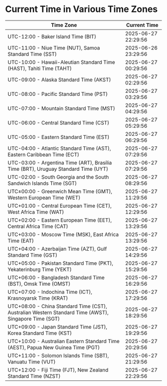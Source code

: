 # Current Time in Various Time Zones

| Time Zone | Current Time |
|-----------|--------------|
| UTC-12:00 - Baker Island Time (BIT) | 2025-06-27 22:29:56 |
| UTC-11:00 - Niue Time (NUT), Samoa Standard Time (SST) | 2025-06-26 23:29:56 |
| UTC-10:00 - Hawaii-Aleutian Standard Time (HAST), Tahiti Time (TAHT) | 2025-06-27 00:29:56 |
| UTC-09:00 - Alaska Standard Time (AKST) | 2025-06-27 02:29:56 |
| UTC-08:00 - Pacific Standard Time (PST) | 2025-06-27 03:29:56 |
| UTC-07:00 - Mountain Standard Time (MST) | 2025-06-27 04:29:56 |
| UTC-06:00 - Central Standard Time (CST) | 2025-06-27 05:29:56 |
| UTC-05:00 - Eastern Standard Time (EST) | 2025-06-27 06:29:56 |
| UTC-04:00 - Atlantic Standard Time (AST), Eastern Caribbean Time (ECT) | 2025-06-27 07:29:56 |
| UTC-03:00 - Argentina Time (ART), Brasília Time (BRT), Uruguay Standard Time (UYT) | 2025-06-27 07:29:56 |
| UTC-02:00 - South Georgia and the South Sandwich Islands Time (SGT) | 2025-06-27 08:29:56 |
| UTC±00:00 - Greenwich Mean Time (GMT), Western European Time (WET) | 2025-06-27 11:29:56 |
| UTC+01:00 - Central European Time (CET), West Africa Time (WAT) | 2025-06-27 12:29:56 |
| UTC+02:00 - Eastern European Time (EET), Central Africa Time (CAT) | 2025-06-27 13:29:56 |
| UTC+03:00 - Moscow Time (MSK), East Africa Time (EAT) | 2025-06-27 13:29:56 |
| UTC+04:00 - Azerbaijan Time (AZT), Gulf Standard Time (GST) | 2025-06-27 14:29:56 |
| UTC+05:00 - Pakistan Standard Time (PKT), Yekaterinburg Time (YEKT) | 2025-06-27 15:29:56 |
| UTC+06:00 - Bangladesh Standard Time (BST), Omsk Time (OMST) | 2025-06-27 16:29:56 |
| UTC+07:00 - Indochina Time (ICT), Krasnoyarsk Time (KRAT) | 2025-06-27 17:29:56 |
| UTC+08:00 - China Standard Time (CST), Australian Western Standard Time (AWST), Singapore Time (SGT) | 2025-06-27 18:29:56 |
| UTC+09:00 - Japan Standard Time (JST), Korea Standard Time (KST) | 2025-06-27 19:29:56 |
| UTC+10:00 - Australian Eastern Standard Time (AEST), Papua New Guinea Time (PGT) | 2025-06-27 20:29:56 |
| UTC+11:00 - Solomon Islands Time (SBT), Vanuatu Time (VUT) | 2025-06-27 21:29:56 |
| UTC+12:00 - Fiji Time (FJT), New Zealand Standard Time (NZST) | 2025-06-27 22:29:56 |

